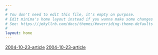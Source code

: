 ```yaml
---
#
# You don't need to edit this file, it's empty on purpose.
# Edit minima's home layout instead if you wanna make some changes
# See: https://jekyllrb.com/docs/themes/#overriding-theme-defaults
#
layout: home
---
```

[2004-10-23-article](_posts/2004-10-23-article)
[2004-10-23-article](./darticles/2016-08-01-article)

